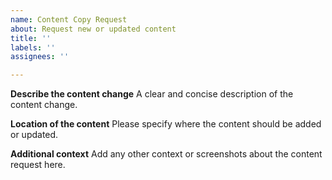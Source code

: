 ```yaml
---
name: Content Copy Request
about: Request new or updated content
title: ''
labels: ''
assignees: ''

---
```


**Describe the content change**
A clear and concise description of the content change.

**Location of the content**
Please specify where the content should be added or updated.

**Additional context**
Add any other context or screenshots about the content request here.
